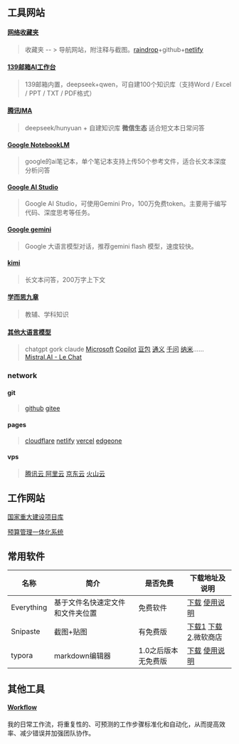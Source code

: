 

## 工具网站

#### [网络收藏夹](https://bookmark.fanqiemiao.com/)

> 收藏夹 -- > 导航网站，附注释与截图。[raindrop](https://app.raindrop.io/my/0)+github+[netlify](https://shoucangjia.netlify.app/)

#### [139邮箱AI工作台](https://appmail.mail.10086.cn/m7/index.html)

> 139邮箱内置，deepseek+qwen，可自建100个知识库（支持Word / Excel / PPT / TXT / PDF格式）

#### [腾讯IMA](https://ima.qq.com/)

> deepseek/hunyuan + 自建知识库 **微信生态** 适合短文本日常问答

#### [Google NotebookLM](https://notebooklm.google.com/)

> google的ai笔记本，单个笔记本支持上传50个参考文件，适合长文本深度分析问答

#### [Google AI Studio](https://aistudio.google.com/prompts/new_chat)

> Google AI Studio，可使用Gemini Pro，100万免费token。主要用于编写代码、深度思考等任务。


#### [Google gemini](https://gemini.google.com/app?hl=zh-cn)

> Google 大语言模型对话，推荐gemini flash 模型，速度较快。

#### [kimi](https://www.kimi.com/)

> 长文本问答，200万字上下文

#### [学而思九章](https://playground.xes1v1.cn/MathGPT)

> 教辅、学科知识

#### [其他大语言模型](https://ai-bot.cn/favorites/ai-chatbots/)

> chatgpt gork claude [Microsoft](https://copilot.cloud.microsoft/) [Copilot](https://m365.cloud.microsoft/search/?auth=2)  [豆包](https://www.doubao.com/chat/)  [通义](https://www.tongyi.com/) [千问](https://chat.qwen.ai/)  [纳米](https://bot.n.cn/)…… [Mistral.AI - Le Chat](https://chat.mistral.ai/chat)

### network

#### git

> [github](https://github.com/) 	[gitee](https://gitee.com/3g/projects)

#### pages

> [cloudflare](https://dash.cloudflare.com/)	 [netlify](https://app.netlify.com/) 	 [vercel](https://vercel.com/) 	[edgeone](https://console.tencentcloud.com/edgeone/pages)

#### vps

> [腾讯云 ](https://cloud.tencent.com/) 	[阿里云](https://cn.aliyun.com/) 	[京东云](https://console.jdcloud.com/) 	[火山云](https://www.volcengine.com/)




## 工作网站

[国家重大建设项目库](https://kpp.ndrc.gov.cn/account/signin)



[预算管理一体化系统](http://119.36.213.20:28372/auth/loginUser.html)



## 常用软件

| 名称       | 简介                             | 是否免费            | 下载地址及说明                                               |
| ---------- | -------------------------------- | ------------------- | ------------------------------------------------------------ |
| Everything | 基于文件名快速定文件和文件夹位置 | 免费软件            | [下载](https://www.voidtools.com/zh-cn/downloads/)  [使用说明](https://www.voidtools.com/zh-cn/faq/) |
| Snipaste   | 截图+贴图                        | 有免费版            | [下载1](https://zh.snipaste.com/) [下载2](https://apps.microsoft.com/detail/9p1wxpkb68kx?hl=zh-CN&gl=CN).微软商店 |
| typora     | markdown编辑器                   | 1.0之后版本无免费版 | [下载](https://typora.io/#feature) [使用说明](typora.html)   |

## 其他工具

#### [Workflow](https://bookmark.fanqiemiao.com/blog)

我的日常工作流，将重复性的、可预测的工作步骤标准化和自动化，从而提高效率、减少错误并加强团队协作。